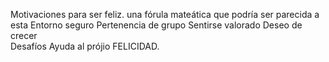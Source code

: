  Motivaciones para ser feliz.
 una fórula mateática que podría 
 ser parecida a esta 
 Entorno seguro 
 Pertenencia de grupo
 Sentirse valorado 
 Deseo de crecer  
 Desafíos
 Ayuda al prójio 
 FELICIDAD.    